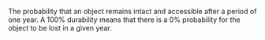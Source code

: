 The probability that an object remains intact and accessible after a period of one year. A 100% durability means that there is a 0% probability for the object to be lost in a given year. 